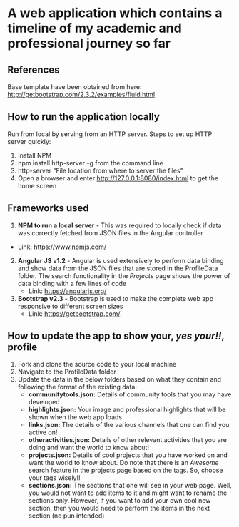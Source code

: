 # A web application which contains a timeline of my academic and professional journey so far #

## References ##
Base template have been obtained from here: http://getbootstrap.com/2.3.2/examples/fluid.html


## How to run the application locally ##
Run from local by serving from an HTTP server.
Steps to set up HTTP server quickly:

1. Install NPM
2. npm install http-server -g from the command line
3. http-server "File location from where to server the files"
4. Open a browser and enter  http://127.0.0.1:8080/index.html to get the home screen

## Frameworks used ##
1. **NPM to run a local server** - This was required to locally check if data was correctly fetched from JSON files in the Angular controller
  * Link: https://www.npmjs.com/
2. **Angular JS v1.2** - Angular is used extensively to perform data binding and show data from the JSON files that are stored in the ProfileData folder. 
   The search functionality in the *Projects* page shows the power of data binding with a few lines of code
   * Link: https://angularjs.org/
3. **Bootstrap v2.3** - Bootstrap is used to make the complete web app responsive to different screen sizes
   * Link: https://getbootstrap.com/

## How to update the app to show your, *yes your!!*, profile
1. Fork and clone the source code to your local machine
2. Navigate to the ProfileData folder
3. Update the data in the below folders based on what they contain and following the format of the existing data:
   * **communitytools.json:** Details of community tools that you may have developed
   * **highlights.json:** Your image and professional highlights that will be shown when the web app loads
   * **links.json:** The details of the various channels that one can find you active on!
   * **otheractivities.json:** Details of other relevant activities that you are doing and want the world to know about!
   * **projects.json:** Details of cool projects that you have worked on and want the world to know about. Do note that there is an *Awesome* search feature in the projects page based on the tags.
     So, choose your tags wisely!!
   * **sections.json:** The sections that one will see in your web page. Well, you would not want to add items to it and might want to rename the sections only.
     However, if you want to add your own cool new section, then you would need to perform the items in the next section (no pun intended)